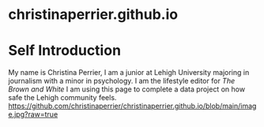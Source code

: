 # christinaperrier.github.io
# Self Introduction
My name is Christina Perrier, I am a junior at Lehigh University majoring in journalism with a minor in psychology. I am the lifestyle editor for _The Brown and White_ I am using this page to complete a data project on how safe the Lehigh community feels.
https://github.com/christinaperrier/christinaperrier.github.io/blob/main/image.jpg?raw=true
